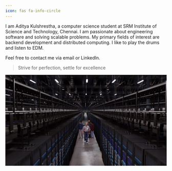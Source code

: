 ```yaml
---
icon: fas fa-info-circle
---
```



I am Aditya Kulshrestha, a computer science student at SRM Institute of Science and Technology, Chennai. I am passionate about engineering software and solving scalable problems. My primary fields of interest are backend development and distributed computing. I like to play the drums and listen to EDM.

Feel free to contact me via email or LinkedIn.

> Strive for perfection, settle for excellence

![Servers - Silicon Valley](/assets/img/servers.png)